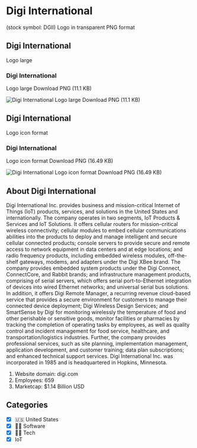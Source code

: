 # Digi International
 (stock symbol: DGII) Logo in transparent PNG format

## Digi International
 Logo large

### Digi International
 Logo large Download PNG (11.1 KB)

![Digi International
 Logo large Download PNG (11.1 KB)](/img/orig/DGII_BIG-bd807160.png)

## Digi International
 Logo icon format

### Digi International
 Logo icon format Download PNG (16.49 KB)

![Digi International
 Logo icon format Download PNG (16.49 KB)](/img/orig/DGII-858b47e7.png)

## About Digi International


Digi International Inc. provides business and mission-critical Internet of Things (IoT) products, services, and solutions in the United States and internationally. The company operates in two segments, IoT Products & Services and IoT Solutions. It offers cellular routers for mission-critical wireless connectivity; cellular modules to embed cellular communications abilities into the products to deploy and manage intelligent and secure cellular connected products; console servers to provide secure and remote access to network equipment in data centers and at edge locations; and radio frequency products, including embedded wireless modules, off-the-shelf gateways, modems, and adapters under the Digi XBee brand. The company provides embedded system products under the Digi Connect, ConnectCore, and Rabbit brands; and infrastructure management products, comprising of serial servers, which offers serial port-to-Ethernet integration of devices into wired Ethernet networks; and universal serial bus solutions. In addition, it offers Digi Remote Manager, a recurring revenue cloud-based service that provides a secure environment for customers to manage their connected device deployment; Digi Wireless Design Services; and SmartSense by Digi for monitoring wirelessly the temperature of food and other perishable or sensitive goods, monitor facilities or pharmacies by tracking the completion of operating tasks by employees, as well as quality control and incident management for food service, healthcare, and transportation/logistics industries. Further, the company provides professional services, such as site planning, implementation management, application development, and customer training; data plan subscriptions; and enhanced technical support services. Digi International Inc. was incorporated in 1985 and is headquartered in Hopkins, Minnesota.

1. Website domain: digi.com
2. Employees: 659
3. Marketcap: $1.14 Billion USD


## Categories
- [x] 🇺🇸 United States
- [x] 👨‍💻 Software
- [x] 👩‍💻 Tech
- [x] IoT
